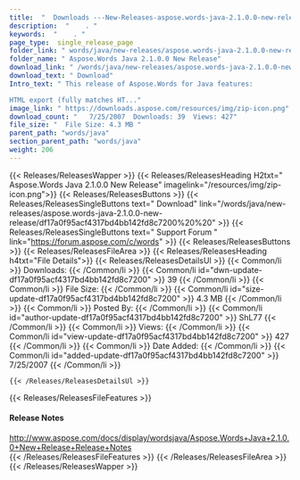 ```yaml
---
title:  "  Downloads ---New-Releases-aspose.words-java-2.1.0.0-new-release . " 
description:  "    . " 
keywords:  "    . " 
page_type:  single_release_page
folder_link: " words/java/new-releases/aspose.words-java-2.1.0.0-new-release/"
folder_name: " Aspose.Words Java 2.1.0.0 New Release"
download_link: " /words/java/new-releases/aspose.words-java-2.1.0.0-new-release/df17a0f95acf4317bd4bb142fd8c7200"
download_text: " Download"
Intro_text: " This release of Aspose.Words for Java features:

HTML export (fully matches HT..."
image_link: " https://downloads.aspose.com/resources/img/zip-icon.png"
download_count: "   7/25/2007  Downloads: 39  Views: 427"
file_size: "  File Size: 4.3 MB "
parent_path: "words/java"
section_parent_path: "words/java"
weight: 206 
---
```


{{< Releases/ReleasesWapper >}}
  {{< Releases/ReleasesHeading H2txt=" Aspose.Words Java 2.1.0.0 New Release" imagelink="/resources/img/zip-icon.png">}}
  {{< Releases/ReleasesButtons >}}
    {{< Releases/ReleasesSingleButtons text=" Download" link="/words/java/new-releases/aspose.words-java-2.1.0.0-new-release/df17a0f95acf4317bd4bb142fd8c7200%20%20" >}}
    {{< Releases/ReleasesSingleButtons text=" Support Forum " link="https://forum.aspose.com/c/words" >}}
  {{< Releases/ReleasesButtons >}}
  {{< Releases/ReleasesFileArea >}}
    {{< Releases/ReleasesHeading h4txt="File Details">}}
    {{< Releases/ReleasesDetailsUl >}}
            {{< Common/li  >}} Downloads: {{< /Common/li >}} 
      {{< Common/li id="dwn-update-df17a0f95acf4317bd4bb142fd8c7200" >}} 39 {{< /Common/li >}} 
      {{< Common/li  >}} File Size: {{< /Common/li >}} 
      {{< Common/li id="size-update-df17a0f95acf4317bd4bb142fd8c7200" >}} 4.3 MB {{< /Common/li >}} 
      {{< Common/li  >}} Posted By: {{< /Common/li >}} 
      {{< Common/li id="author-update-df17a0f95acf4317bd4bb142fd8c7200" >}} ShL77 {{< /Common/li >}} 
      {{< Common/li  >}} Views: {{< /Common/li >}} 
      {{< Common/li id="view-update-df17a0f95acf4317bd4bb142fd8c7200" >}} 427 {{< /Common/li >}} 
      {{< Common/li  >}} Date Added: {{< /Common/li >}} 
      {{< Common/li id="added-update-df17a0f95acf4317bd4bb142fd8c7200" >}} 7/25/2007 {{< /Common/li >}} 

    {{< /Releases/ReleasesDetailsUl >}}

  {{< Releases/ReleasesFileFeatures >}}
      <h4>Release Notes</h4><div><a href="http://www.aspose.com/docs/display/wordsjava/Aspose.Words+Java+2.1.0.0+New+Release+Release+Notes">http://www.aspose.com/docs/display/wordsjava/Aspose.Words+Java+2.1.0.0+New+Release+Release+Notes</a></div>
  {{< /Releases/ReleasesFileFeatures >}}
 {{< /Releases/ReleasesFileArea >}}
{{< /Releases/ReleasesWapper >}}



